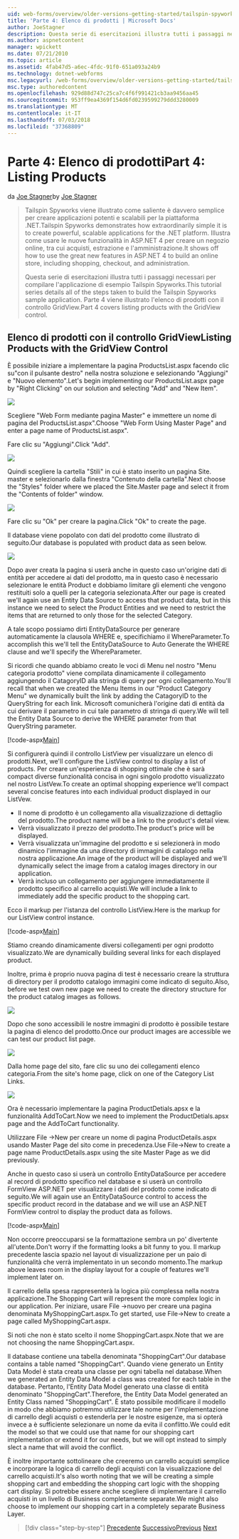```yaml
---
uid: web-forms/overview/older-versions-getting-started/tailspin-spyworks/tailspin-spyworks-part-4
title: 'Parte 4: Elenco di prodotti | Microsoft Docs'
author: JoeStagner
description: Questa serie di esercitazioni illustra tutti i passaggi necessari per compilare l'applicazione di esempio Tailspin Spyworks. Parte 4 illustra l'elenco di prodotti con GridView Contr....
ms.author: aspnetcontent
manager: wpickett
ms.date: 07/21/2010
ms.topic: article
ms.assetid: 4fab47d5-a6ec-4fdc-91f0-651a093a24b9
ms.technology: dotnet-webforms
msc.legacyurl: /web-forms/overview/older-versions-getting-started/tailspin-spyworks/tailspin-spyworks-part-4
msc.type: authoredcontent
ms.openlocfilehash: 929d88d747c25ca7c4f6f991421cb3aa9456aa45
ms.sourcegitcommit: 953ff9ea4369f154d6fd0239599279ddd3280009
ms.translationtype: MT
ms.contentlocale: it-IT
ms.lasthandoff: 07/03/2018
ms.locfileid: "37368809"
---
```

<a name="part-4-listing-products"></a><span data-ttu-id="9bd3b-104">Parte 4: Elenco di prodotti</span><span class="sxs-lookup"><span data-stu-id="9bd3b-104">Part 4: Listing Products</span></span>
====================
<span data-ttu-id="9bd3b-105">da [Joe Stagner](https://github.com/JoeStagner)</span><span class="sxs-lookup"><span data-stu-id="9bd3b-105">by [Joe Stagner](https://github.com/JoeStagner)</span></span>

> <span data-ttu-id="9bd3b-106">Tailspin Spyworks viene illustrato come saliente è davvero semplice per creare applicazioni potenti e scalabili per la piattaforma .NET.</span><span class="sxs-lookup"><span data-stu-id="9bd3b-106">Tailspin Spyworks demonstrates how extraordinarily simple it is to create powerful, scalable applications for the .NET platform.</span></span> <span data-ttu-id="9bd3b-107">Illustra come usare le nuove funzionalità in ASP.NET 4 per creare un negozio online, tra cui acquisti, estrazione e l'amministrazione.</span><span class="sxs-lookup"><span data-stu-id="9bd3b-107">It shows off how to use the great new features in ASP.NET 4 to build an online store, including shopping, checkout, and administration.</span></span>
> 
> <span data-ttu-id="9bd3b-108">Questa serie di esercitazioni illustra tutti i passaggi necessari per compilare l'applicazione di esempio Tailspin Spyworks.</span><span class="sxs-lookup"><span data-stu-id="9bd3b-108">This tutorial series details all of the steps taken to build the Tailspin Spyworks sample application.</span></span> <span data-ttu-id="9bd3b-109">Parte 4 viene illustrato l'elenco di prodotti con il controllo GridView.</span><span class="sxs-lookup"><span data-stu-id="9bd3b-109">Part 4 covers listing products with the GridView control.</span></span>


## <a id="_Toc260221670"></a>  <span data-ttu-id="9bd3b-110">Elenco di prodotti con il controllo GridView</span><span class="sxs-lookup"><span data-stu-id="9bd3b-110">Listing Products with the GridView Control</span></span>

<span data-ttu-id="9bd3b-111">È possibile iniziare a implementare la pagina ProductsList.aspx facendo clic su"con il pulsante destro" nella nostra soluzione e selezionando "Aggiungi" e "Nuovo elemento".</span><span class="sxs-lookup"><span data-stu-id="9bd3b-111">Let's begin implementing our ProductsList.aspx page by "Right Clicking" on our solution and selecting "Add" and "New Item".</span></span>

![](tailspin-spyworks-part-4/_static/image1.jpg)

<span data-ttu-id="9bd3b-112">Scegliere "Web Form mediante pagina Master" e immettere un nome di pagina del ProductsList.aspx".</span><span class="sxs-lookup"><span data-stu-id="9bd3b-112">Choose "Web Form Using Master Page" and enter a page name of ProductsList.aspx".</span></span>

<span data-ttu-id="9bd3b-113">Fare clic su "Aggiungi".</span><span class="sxs-lookup"><span data-stu-id="9bd3b-113">Click "Add".</span></span>

![](tailspin-spyworks-part-4/_static/image2.jpg)

<span data-ttu-id="9bd3b-114">Quindi scegliere la cartella "Stili" in cui è stato inserito un pagina Site. master e selezionarlo dalla finestra "Contenuto della cartella".</span><span class="sxs-lookup"><span data-stu-id="9bd3b-114">Next choose the "Styles" folder where we placed the Site.Master page and select it from the "Contents of folder" window.</span></span>

![](tailspin-spyworks-part-4/_static/image3.jpg)

<span data-ttu-id="9bd3b-115">Fare clic su "Ok" per creare la pagina.</span><span class="sxs-lookup"><span data-stu-id="9bd3b-115">Click "Ok" to create the page.</span></span>

<span data-ttu-id="9bd3b-116">Il database viene popolato con dati del prodotto come illustrato di seguito.</span><span class="sxs-lookup"><span data-stu-id="9bd3b-116">Our database is populated with product data as seen below.</span></span>

![](tailspin-spyworks-part-4/_static/image4.jpg)

<span data-ttu-id="9bd3b-117">Dopo aver creata la pagina si userà anche in questo caso un'origine dati di entità per accedere ai dati del prodotto, ma in questo caso è necessario selezionare le entità Product e dobbiamo limitare gli elementi che vengono restituiti solo a quelli per la categoria selezionata.</span><span class="sxs-lookup"><span data-stu-id="9bd3b-117">After our page is created we'll again use an Entity Data Source to access that product data, but in this instance we need to select the Product Entities and we need to restrict the items that are returned to only those for the selected Category.</span></span>

<span data-ttu-id="9bd3b-118">A tale scopo possiamo dirti EntityDataSource per generare automaticamente la clausola WHERE e, specifichiamo il WhereParameter.</span><span class="sxs-lookup"><span data-stu-id="9bd3b-118">To accomplish this we'll tell the EntityDataSource to Auto Generate the WHERE clause and we'll specify the WhereParameter.</span></span>

<span data-ttu-id="9bd3b-119">Si ricordi che quando abbiamo creato le voci di Menu nel nostro "Menu categoria prodotto" viene compilata dinamicamente il collegamento aggiungendo il CatagoryID alla stringa di query per ogni collegamento.</span><span class="sxs-lookup"><span data-stu-id="9bd3b-119">You'll recall that when we created the Menu Items in our "Product Category Menu" we dynamically built the link by adding the CatagoryID to the QueryString for each link.</span></span> <span data-ttu-id="9bd3b-120">Microsoft comunicherà l'origine dati di entità da cui derivare il parametro in cui tale parametro di stringa di query.</span><span class="sxs-lookup"><span data-stu-id="9bd3b-120">We will tell the Entity Data Source to derive the WHERE parameter from that QueryString parameter.</span></span>

[!code-aspx[Main](tailspin-spyworks-part-4/samples/sample1.aspx)]

<span data-ttu-id="9bd3b-121">Si configurerà quindi il controllo ListView per visualizzare un elenco di prodotti.</span><span class="sxs-lookup"><span data-stu-id="9bd3b-121">Next, we'll configure the ListView control to display a list of products.</span></span> <span data-ttu-id="9bd3b-122">Per creare un'esperienza di shopping ottimale che è sarà compact diverse funzionalità concisa in ogni singolo prodotto visualizzato nel nostro ListVew.</span><span class="sxs-lookup"><span data-stu-id="9bd3b-122">To create an optimal shopping experience we'll compact several concise features into each individual product displayed in our ListVew.</span></span>

- <span data-ttu-id="9bd3b-123">Il nome di prodotto è un collegamento alla visualizzazione di dettaglio del prodotto.</span><span class="sxs-lookup"><span data-stu-id="9bd3b-123">The product name will be a link to the product's detail view.</span></span>
- <span data-ttu-id="9bd3b-124">Verrà visualizzato il prezzo del prodotto.</span><span class="sxs-lookup"><span data-stu-id="9bd3b-124">The product's price will be displayed.</span></span>
- <span data-ttu-id="9bd3b-125">Verrà visualizzata un'immagine del prodotto e si selezionerà in modo dinamico l'immagine da una directory di immagini di catalogo nella nostra applicazione.</span><span class="sxs-lookup"><span data-stu-id="9bd3b-125">An image of the product will be displayed and we'll dynamically select the image from a catalog images directory in our application.</span></span>
- <span data-ttu-id="9bd3b-126">Verrà incluso un collegamento per aggiungere immediatamente il prodotto specifico al carrello acquisti.</span><span class="sxs-lookup"><span data-stu-id="9bd3b-126">We will include a link to immediately add the specific product to the shopping cart.</span></span>

<span data-ttu-id="9bd3b-127">Ecco il markup per l'istanza del controllo ListView.</span><span class="sxs-lookup"><span data-stu-id="9bd3b-127">Here is the markup for our ListView control instance.</span></span>

[!code-aspx[Main](tailspin-spyworks-part-4/samples/sample2.aspx)]

<span data-ttu-id="9bd3b-128">Stiamo creando dinamicamente diversi collegamenti per ogni prodotto visualizzato.</span><span class="sxs-lookup"><span data-stu-id="9bd3b-128">We are dynamically building several links for each displayed product.</span></span>

<span data-ttu-id="9bd3b-129">Inoltre, prima è proprio nuova pagina di test è necessario creare la struttura di directory per il prodotto catalogo immagini come indicato di seguito.</span><span class="sxs-lookup"><span data-stu-id="9bd3b-129">Also, before we test own new page we need to create the directory structure for the product catalog images as follows.</span></span>

![](tailspin-spyworks-part-4/_static/image1.png)

<span data-ttu-id="9bd3b-130">Dopo che sono accessibili le nostre immagini di prodotto è possibile testare la pagina di elenco del prodotto.</span><span class="sxs-lookup"><span data-stu-id="9bd3b-130">Once our product images are accessible we can test our product list page.</span></span>

![](tailspin-spyworks-part-4/_static/image5.jpg)

<span data-ttu-id="9bd3b-131">Dalla home page del sito, fare clic su uno dei collegamenti elenco categoria.</span><span class="sxs-lookup"><span data-stu-id="9bd3b-131">From the site's home page, click on one of the Category List Links.</span></span>

![](tailspin-spyworks-part-4/_static/image6.jpg)

<span data-ttu-id="9bd3b-132">Ora è necessario implementare la pagina ProductDetials.apsx e la funzionalità AddToCart.</span><span class="sxs-lookup"><span data-stu-id="9bd3b-132">Now we need to implement the ProductDetials.apsx page and the AddToCart functionality.</span></span>

<span data-ttu-id="9bd3b-133">Utilizzare File -&gt;New per creare un nome di pagina ProductDetails.aspx usando Master Page del sito come in precedenza.</span><span class="sxs-lookup"><span data-stu-id="9bd3b-133">Use File-&gt;New to create a page name ProductDetails.aspx using the site Master Page as we did previously.</span></span>

<span data-ttu-id="9bd3b-134">Anche in questo caso si userà un controllo EntityDataSource per accedere al record di prodotto specifico nel database e si userà un controllo FormView ASP.NET per visualizzare i dati del prodotto come indicato di seguito.</span><span class="sxs-lookup"><span data-stu-id="9bd3b-134">We will again use an EntityDataSource control to access the specific product record in the database and we will use an ASP.NET FormView control to display the product data as follows.</span></span>

[!code-aspx[Main](tailspin-spyworks-part-4/samples/sample3.aspx)]

<span data-ttu-id="9bd3b-135">Non occorre preoccuparsi se la formattazione sembra un po' divertente all'utente.</span><span class="sxs-lookup"><span data-stu-id="9bd3b-135">Don't worry if the formatting looks a bit funny to you.</span></span> <span data-ttu-id="9bd3b-136">Il markup precedente lascia spazio nel layout di visualizzazione per un paio di funzionalità che verrà implementato in un secondo momento.</span><span class="sxs-lookup"><span data-stu-id="9bd3b-136">The markup above leaves room in the display layout for a couple of features we'll implement later on.</span></span>

<span data-ttu-id="9bd3b-137">Il carrello della spesa rappresenterà la logica più complessa nella nostra applicazione.</span><span class="sxs-lookup"><span data-stu-id="9bd3b-137">The Shopping Cart will represent the more complex logic in our application.</span></span> <span data-ttu-id="9bd3b-138">Per iniziare, usare File -&gt;nuovo per creare una pagina denominata MyShoppingCart.aspx.</span><span class="sxs-lookup"><span data-stu-id="9bd3b-138">To get started, use File-&gt;New to create a page called MyShoppingCart.aspx.</span></span>

<span data-ttu-id="9bd3b-139">Si noti che non è stato scelto il nome ShoppingCart.aspx.</span><span class="sxs-lookup"><span data-stu-id="9bd3b-139">Note that we are not choosing the name ShoppingCart.aspx.</span></span>

<span data-ttu-id="9bd3b-140">Il database contiene una tabella denominata "ShoppingCart".</span><span class="sxs-lookup"><span data-stu-id="9bd3b-140">Our database contains a table named "ShoppingCart".</span></span> <span data-ttu-id="9bd3b-141">Quando viene generato un Entity Data Model è stata creata una classe per ogni tabella nel database.</span><span class="sxs-lookup"><span data-stu-id="9bd3b-141">When we generated an Entity Data Model a class was created for each table in the database.</span></span> <span data-ttu-id="9bd3b-142">Pertanto, l'Entity Data Model generato una classe di entità denominato "ShoppingCart".</span><span class="sxs-lookup"><span data-stu-id="9bd3b-142">Therefore, the Entity Data Model generated an Entity Class named "ShoppingCart".</span></span> <span data-ttu-id="9bd3b-143">È stato possibile modificare il modello in modo che abbiamo potremmo utilizzare tale nome per l'implementazione di carrello degli acquisti o estenderla per le nostre esigenze, ma si opterà invece a è sufficiente selezionare un nome da evita il conflitto.</span><span class="sxs-lookup"><span data-stu-id="9bd3b-143">We could edit the model so that we could use that name for our shopping cart implementation or extend it for our needs, but we will opt instead to simply slect a name that will avoid the conflict.</span></span>

<span data-ttu-id="9bd3b-144">È inoltre importante sottolineare che creeremo un carrello acquisti semplice e incorporare la logica di carrello degli acquisti con la visualizzazione del carrello acquisti.</span><span class="sxs-lookup"><span data-stu-id="9bd3b-144">It's also worth noting that we will be creating a simple shopping cart and embedding the shopping cart logic with the shopping cart display.</span></span> <span data-ttu-id="9bd3b-145">Si potrebbe essere anche scegliere di implementare il carrello acquisti in un livello di Business completamente separate.</span><span class="sxs-lookup"><span data-stu-id="9bd3b-145">We might also choose to implement our shopping cart in a completely separate Business Layer.</span></span>

> [!div class="step-by-step"]
> <span data-ttu-id="9bd3b-146">[Precedente](tailspin-spyworks-part-3.md)
> [Successivo](tailspin-spyworks-part-5.md)</span><span class="sxs-lookup"><span data-stu-id="9bd3b-146">[Previous](tailspin-spyworks-part-3.md)
[Next](tailspin-spyworks-part-5.md)</span></span>
